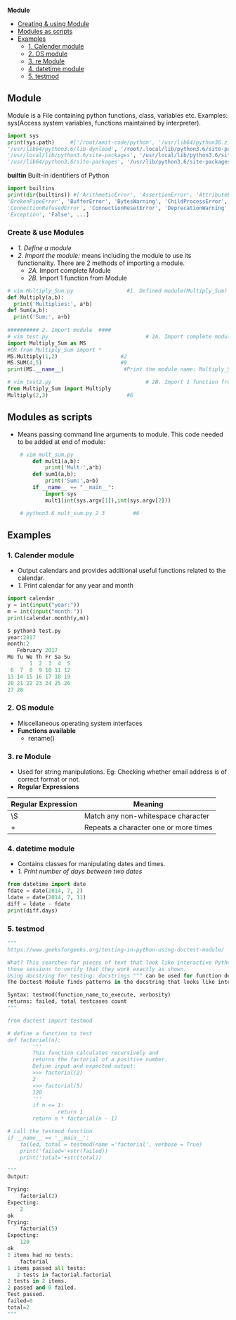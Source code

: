 **Module**
- [Creating & using Module](#create)
- [Modules as scripts](#asscript)
- [Examples](#ex)
  - [1. Calender module](#calender)
  - [2. OS module](#os)
  - [3. re Module](#re)
  - [4. datetime module](#datetime)
  - [5. testmod](#testmod)


## Module
Module is a File containing python functions, class, variables etc. Examples: sys(Access system variables, functions maintained by interpreter).
```py
import sys
print(sys.path)     #['/root/amit-code/python', '/usr/lib64/python36.zip', '/usr/lib64/python3.6', 
'/usr/lib64/python3.6/lib-dynload', '/root/.local/lib/python3.6/site-packages', '/usr/local/lib64/python3.6/site-packages', 
'/usr/local/lib/python3.6/site-packages', '/usr/local/lib/python3.6/site-packages/memory_profiler-0.57.0-py3.6.egg', 
'/usr/lib64/python3.6/site-packages', '/usr/lib/python3.6/site-packages']
```
**builtin** Built-in identifiers of Python
```py
import builtins
print(dir(builtins)) #['ArithmeticError', 'AssertionError', 'AttributeError', 'BaseException', 'BlockingIOError', 
'BrokenPipeError', 'BufferError', 'BytesWarning', 'ChildProcessError', 'ConnectionAbortedError', 'ConnectionError', 
'ConnectionRefusedError', 'ConnectionResetError', 'DeprecationWarning', 'EOFError', 'Ellipsis', 'EnvironmentError', 
'Exception', 'False', ...]
```

<a name=c></a>
### Create & use Modules
- _1. Define a module_
- _2. Import the module:_ means including the module to use its functionality. There are 2 methods of importing a module.
  - _2A._ Import complete Module
  - _2B._ Import 1 function from Module
```py
# vim Multiply_Sum.py                 #1. Defined module(Multiply_Sum)
def Multiply(a,b):
  print('Multiplies:', a*b)
def Sum(a,b):
  print('Sum:', a+b)  
  
########## 2. Import module  ####
# vim test.py                               # 2A. Import complete module
import Multiply_Sum as MS
#OR from Multiply_Sum import *
MS.Multiply(1,2)                    #2
MS.SUM(4,5)                         #9
print(MS.__name__)                   #Print the module name: Multiply_Sum

# vim test2.py                              # 2B. Import 1 function from module
from Multiply_Sum import Multiply
Multiply(2,3)                         #6
```

<a name=asscript></a>
## Modules as scripts
- Means passing command line arguments to module. This code needed to be added at end of module:
```python
    # vim mult_sum.py
        def mult1(a,b):
            print('Mult:',a*b)
        def sum1(a,b):
            print('Sum:',a+b)    
        if __name__ == "__main__":
            import sys
            mult1(int(sys.argv[1]),int(sys.argv[2]))

    # python3.6 mult_sum.py 2 3         #6
```

<a name=ex></a>
## Examples

<a name=calender></a>
### 1. Calender module
- Output calendars and provides additional useful functions related to the calendar.
- _1._ Print calendar for any year and month
```py
import calendar
y = int(input("year:"))
m = int(input("month:"))
print(calendar.month(y,m))

$ python3 test.py
year:2017
month:2
   February 2017
Mo Tu We Th Fr Sa Su
       1  2  3  4  5
 6  7  8  9 10 11 12
13 14 15 16 17 18 19
20 21 22 23 24 25 26
27 28
```

<a name=os></a>
### 2. OS module
- Miscellaneous operating system interfaces
- **Functions available**
  - rename()

<a name=re></a>
### 3. re Module
- Used for string manipulations. Eg: Checking whether email address is of correct format or not.
- **Regular Expressions**

|Regular Expression|Meaning|
|---|---|
|\S |Match any non-whitespace character|
|+ |Repeats a character one or more times|


<a name=datetime></a>
### 4. datetime module
- Contains classes for manipulating dates and times.
- _1. Print number of days between two dates_
```py
from datetime import date
fdate = date(2014, 7, 2)
ldate = date(2014, 7, 11)
diff = ldate - fdate
print(diff.days)
```

<a name=testmod></a>
### 5. testmod
```py
"""
https://www.geeksforgeeks.org/testing-in-python-using-doctest-module/

What? This searches for pieces of text that look like interactive Python sessions, and then executes
those sessions to verify that they work exactly as shown.
Using docstring for testing: docstrings """ can be used for function description and also testing purposes.
The Doctest Module finds patterns in the docstring that looks like interactive shell commands.

Syntax: testmod(function_name_to_execute, verbosity)
returns: failed, total testcases count    
"""

from doctest import testmod

# define a function to test 
def factorial(n):
        ''' 
        This function calculates recursively and 
        returns the factorial of a positive number. 
        Define input and expected output: 
        >>> factorial(2) 
        2
        >>> factorial(5) 
        120
        '''
        if n <= 1:
                return 1
        return n * factorial(n - 1)

# call the testmod function 
if __name__ == '__main__':
    failed, total = testmod(name ='factorial', verbose = True)
    print('failed='+str(failed))
    print('total='+str(total))

"""
Output:

Trying:
    factorial(2) 
Expecting:
    2
ok
Trying:
    factorial(5) 
Expecting:
    120
ok
1 items had no tests:
    factorial
1 items passed all tests:
   2 tests in factorial.factorial
2 tests in 2 items.
2 passed and 0 failed.
Test passed.
failed=0
total=2
"""
```
